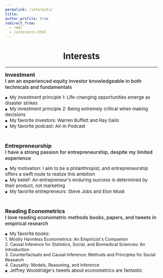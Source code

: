 ```yaml
---
permalink: /interests/
title: 
author_profile: true
redirect_from: 
  - /md/
  - /interests.html
---
```


<head>
    <style>
        .bolder-text {
            font-weight: 450; /* Adjust the value to make it slightly bolder */
        }
    </style>
</head>

# <center> Interests </center>
- - -

<style>
.custom-bullet {
    list-style-type: none;
    padding-left: 0;
}

.custom-bullet li::before {
    content: "\25A0"; /* Unicode character for a small square */
    font-size: 8px; /* Adjust this value to change the icon size */
    margin-right: 1em; /* Adjust this value to control the spacing */
}
</style>


<ul class="custom-bullet">
<span style="font-size: 18px;"><strong>Investment</strong></span><br>
  <span style="font-size: 16px;"><span class="bolder-text">I am an experienced equity investor knowledgeable in both technicals and fundamentals</span></span>
    <ul class="custom-bullet">
      <li><span style="font-size: 15px; ">My investment principle 1: Life-changing opportunities emerge as disaster strikes</span></li>
      <li><span style="font-size: 15px; ">My investment principle 2: Being extremely critical when making decisions</span></li>
      <li><span style="font-size: 15px; ">My favorite investors: Warren Buffett and Ray Dalio</span></li>
      <li><span style="font-size: 15px; ">My favorite podcast: All-In Podcast</span></li>
     </ul>
</ul>
<br/>


<ul class="custom-bullet">
<span style="font-size: 18px;"><strong>Entrepreneurship</strong></span><br>
  <span style="font-size: 16px;"><span class="bolder-text">I have a strong passion for entrepreneurship, despite my limited experience</span></span>
    <ul class="custom-bullet">
      <li><span style="font-size: 15px; ">My motivation: I aim to be a philanthropist, and entrepreneurship offers a swift route to realize this ambition</span></li>
      <li><span style="font-size: 15px; ">My belief: An entrepreneur's enduring success is determined by their product, not marketing</span></li>
      <li><span style="font-size: 15px; ">My favorite entrepreneurs: Steve Jobs and Elon Musk</span></li> 
     </ul>
</ul>
<br/>

<ul class="custom-bullet">
<span style="font-size: 18px;"><strong>Reading Econometrics</strong></span><br>
  <span style="font-size: 16px;"><span class="bolder-text">I love reading econometric methods books, papers, and tweets in empirical research</span></span>
    <ul class="custom-bullet">
      <li><span style="font-size: 15px; ">My favorite books:</span><br>
        <span style="font-size: 14px; ">1. Mostly Harmless Econometrics: An Empiricist's Companion</span><br>
        <span style="font-size: 14px; ">2. Causal Inference for Statistics, Social, and Biomedical Sciences: An Introduction</span><br>
        <span style="font-size: 14px; ">3. Counterfactuals and Causal Inference: Methods and Principles for Social Research</span><br>
        <span style="font-size: 14px; ">4. Causality: Models, Reasoning, and Inference</span>
      </li> 
     <li><span style="font-size: 15px; ">Jeffrey Wooldridge's tweets about econometrics are fantastic</span></li>
     </ul>
</ul>













